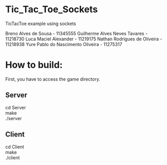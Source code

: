 # Tic_Tac_Toe_Sockets
TicTacToe example using sockets

Breno Alves de Sousa - 11345555
Guilherme Alves Neves Tavares - 11218730
Luca Maciel Alexander - 11219175
Nathan Rodrigues de Oliveira - 11218938
Yure Pablo do Nascimento Oliveira - 11275317

# How to build:
First, you have to access the game directory.
## Server
cd Server <br>
make<br>
./server<br>

## Client
cd Client<br>
make<br>
./client<br>
